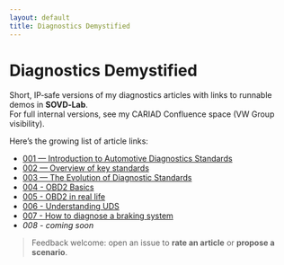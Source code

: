 ```yaml
---
layout: default
title: Diagnostics Demystified
---
```


# Diagnostics Demystified

Short, IP‑safe versions of my diagnostics articles with links to runnable demos in **SOVD‑Lab**.  
For full internal versions, see my CARIAD Confluence space (VW Group visibility).

Here’s the growing list of article links:

- [001 — Introduction to Automotive Diagnostics Standards](articles/001-introduction-to-diagnostics-standards.md)
- [002 — Overview of key standards](https://github.com/MauroCerrato/diagnostics-demystified/blob/main/articles/002-overview-of-key-standards.md)
- [003 — The Evolution of Diagnostic Standards](https://github.com/MauroCerrato/diagnostics-demystified/blob/main/articles/003-evolution-of-standards.md)
- [004 - OBD2 Basics](articles/004-obd2-basics.md)
- [005 - OBD2 in real life](articles/005-Inside-OBD%E2%80%91II-protocol-implementation-alternatives-and-OBD-II-quirks-real-life-feedbacks)
- [006 - Understanding UDS](articles/006-understanding-iso-14229-uds.md)
- [007 - How to diagnose a braking system](articles/007%20—%20How%20to%20diagnose%20a%20braking%20system%20without%20losing%20sight%20of%20SOTIF.md)
- _*008 - coming soon*_

> Feedback welcome: open an issue to **rate an article** or **propose a scenario**.
